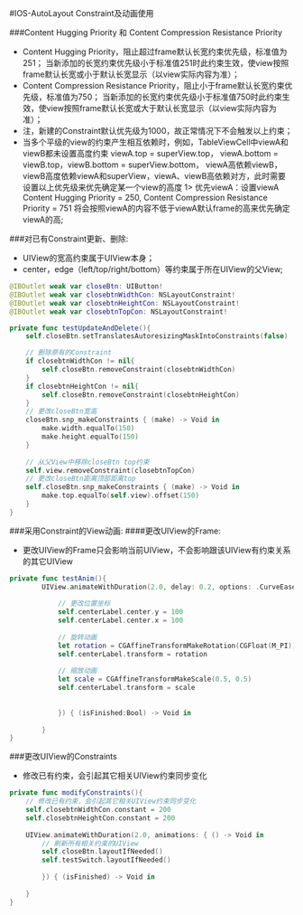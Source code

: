 #IOS-AutoLayout Constraint及动画使用

###Content Hugging Priority 和 Content Compression Resistance Priority
* Content Hugging Priority，阻止超过frame默认长宽约束优先级，标准值为251；
当新添加的长宽约束优先级小于标准值251时此约束生效，使view按照frame默认长宽或小于默认长宽显示（以view实际内容为准）；
* Content Compression Resistance Priority，阻止小于frame默认长宽约束优先级，标准值为750；
当新添加的长宽约束优先级小于标准值750时此约束生效，使view按照frame默认长宽或大于默认长宽显示（以view实际内容为准）；
* 注，新建的Constraint默认优先级为1000，故正常情况下不会触发以上约束；
* 当多个平级的view的约束产生相互依赖时，例如，TableViewCell中viewA和viewB都未设置高度约束
viewA.top = superView.top， viewA.bottom = viewB.top，viewB.bottom = superView.bottom，
viewA高依赖viewB，viewB高度依赖viewA和superView，viewA、viewB高依赖对方，此时需要设置以上优先级来优先确定某一个view的高度
1> 优先viewA：设置viewA Content Hugging Priority = 250, Content Compression Resistance Priority = 751
   将会按照viewA的内容不低于viewA默认frame的高来优先确定viewA的高;

###对已有Constraint更新、删除: 
* UIView的宽高约束属于UIView本身；
* center，edge（left/top/right/bottom）等约束属于所在UIView的父View;

```swift
@IBOutlet weak var closeBtn: UIButton!
@IBOutlet weak var closebtnWidthCon: NSLayoutConstraint!
@IBOutlet weak var closebtnHeightCon: NSLayoutConstraint!
@IBOutlet weak var closebtnTopCon: NSLayoutConstraint!

private func testUpdateAndDelete(){
    self.closeBtn.setTranslatesAutoresizingMaskIntoConstraints(false)

    // 删除原有的Constraint
    if closebtnWidthCon != nil{
        self.closeBtn.removeConstraint(closebtnWidthCon)
    }
    if closebtnHeightCon != nil{
        self.closeBtn.removeConstraint(closebtnHeightCon)
    }
    // 更改closeBtn宽高
    closeBtn.snp_makeConstraints { (make) -> Void in
        make.width.equalTo(150)
        make.height.equalTo(150)
    }
    
    // 从父View中移除closeBtn top约束
    self.view.removeConstraint(closebtnTopCon)
    // 更改closeBtn距离顶部距离top
    self.closeBtn.snp_makeConstraints { (make) -> Void in
        make.top.equalTo(self.view).offset(150)
    }
}
```

###采用Constraint的View动画:
####更改UIView的Frame:
* 更改UIView的Frame只会影响当前UIView，不会影响跟该UIView有约束关系的其它UIView
```swift
private func testAnim(){
        UIView.animateWithDuration(2.0, delay: 0.2, options: .CurveEaseInOut, animations: { () -> Void in
            
            // 更改位置坐标
            self.centerLabel.center.y = 100
            self.centerLabel.center.x = 100
            
            // 旋转动画
            let rotation = CGAffineTransformMakeRotation(CGFloat(M_PI))
            self.centerLabel.transform = rotation
            
            // 缩放动画
            let scale = CGAffineTransformMakeScale(0.5, 0.5)
            self.centerLabel.transform = scale
            
            
            }) { (isFinished:Bool) -> Void in
                
        }
}
```
###更改UIView的Constraints
* 修改已有约束，会引起其它相关UIView约束同步变化
```swift
private func modifyConstraints(){
    // 修改已有约束，会引起其它相关UIView约束同步变化
    self.closebtnWidthCon.constant = 200
    self.closebtnHeightCon.constant = 200
    
    UIView.animateWithDuration(2.0, animations: { () -> Void in
        // 刷新所有相关约束的UIView
        self.closeBtn.layoutIfNeeded()
        self.testSwitch.layoutIfNeeded()
        
        }) { (isFinished) -> Void in
    
    }
}
```    


